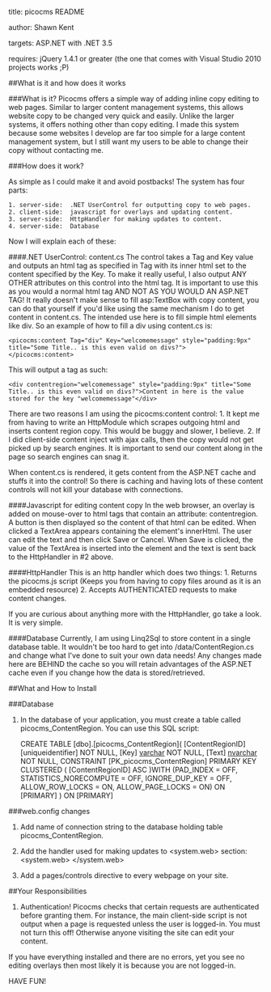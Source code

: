 ﻿title:  picocms README

author:  Shawn Kent

targets:  ASP.NET with .NET 3.5

requires:  jQuery 1.4.1 or greater (the one that comes with Visual Studio 2010 projects works ;P)


##What is it and how does it works

###What is it?
Picocms offers a simple way of adding inline copy editing to web pages.  Similar to larger content management systems, this allows website copy to be changed very quick and easily.  Unlike the
larger systems, it offers nothing other than copy editing.  I made this system because some websites I develop are far too simple for a large content management system, but I still want my users to
be able to change their copy without contacting me.


###How does it work?

As simple as I could make it and avoid postbacks!  The system has four parts:

	1. server-side:  .NET UserControl for outputting copy to web pages.
	2. client-side:  javascript for overlays and updating content.
	3. server-side:  HttpHandler for making updates to content.
	4. server-side:  Database

Now I will explain each of these:

####.NET UserControl: content.cs
The control takes a Tag and Key value and outputs an html tag as specified in Tag with its inner html set to the content specified by the Key.  To make it really useful,
I also output ANY OTHER attributes on this control into the html tag.  It is important to use this as you would a normal html tag AND NOT AS YOU WOULD AN ASP.NET TAG!
It really doesn't make sense to fill asp:TextBox with copy content, you can do that yourself if you'd like using the same mechanism I do to get content in content.cs.
The intended use here is to fill simple html elements like div.  So an example of how to fill a div using content.cs is:

	<picocms:content Tag="div" Key="welcomemessage" style="padding:9px" title="Some Title.. is this even valid on divs?">
	</picocms:content>

This will output a tag as such:

	<div contentregion="welcomemessage" style="padding:9px" title="Some Title.. is this even valid on divs?">Content in here is the value stored for the key "welcomemessage"</div>

There are two reasons I am using the picocms:content control:
	1.  It kept me from having to write an HttpModule which scrapes outgoing html and inserts content region copy.  This would be buggy and slower, I believe.
	2.  If I did client-side content inject with ajax calls, then the copy would not get picked up by search engines.  It is important to send our content along in the page so search engines can snag it.

When content.cs is rendered, it gets content from the ASP.NET cache and stuffs it into the control!  So there is caching and having lots of these content controls will not kill your database with connections.


####Javascript for editing content copy
In the web browser, an overlay is added on mouse-over to html tags that contain an attribute: contentregion.  A button is then displayed
so the content of that html can be edited.  When clicked a TextArea appears containing the element's innerHtml.  The user can edit the text
and then click Save or Cancel.  When Save is clicked, the value of the TextArea is inserted into the element and the text is sent back
to the HttpHandler in #2 above.


####HttpHandler
This is an http handler which does two things:
	1.  Returns the picocms.js script (Keeps you from having to copy files around as it is an embedded resource)
	2.  Accepts AUTHENTICATED requests to make content changes.

If you are curious about anything more with the HttpHandler, go take a look.  It is very simple.


####Database
Currently, I am using Linq2Sql to store content in a single database table.  It wouldn't be too hard to get into /data/ContentRegion.cs and change what I've done to suit your own data needs!  Any changes made here are BEHIND the cache so you will retain advantages of the ASP.NET cache even if you change how the data is stored/retrieved.



##What and How to Install

###Database

1.  In the database of your application, you must create a table called picocms_ContentRegion.  You can use this SQL script:

	CREATE TABLE [dbo].[picocms_ContentRegion](
		[ContentRegionID] [uniqueidentifier] NOT NULL,
		[Key] [varchar](100) NOT NULL,
		[Text] [nvarchar](max) NOT NULL,
	CONSTRAINT [PK_picocms_ContentRegion] PRIMARY KEY CLUSTERED 
	(
		[ContentRegionID] ASC
	)WITH (PAD_INDEX  = OFF, STATISTICS_NORECOMPUTE  = OFF, IGNORE_DUP_KEY = OFF, ALLOW_ROW_LOCKS  = ON, ALLOW_PAGE_LOCKS  = ON) ON [PRIMARY]
	) ON [PRIMARY]

###web.config changes

1.  Add name of connection string to the database holding table picocms_ContentRegion.
  <appSettings>
    <add key="picocms.ConnectionString" value="The name of your connection string or a connection string itself"/>
  </appSettings>

2.  Add the handler used for making updates to <system.web><httpHandlers> section:
	<system.web>
		<httpHandlers>
			<add verb="POST" path="picocms.ashx" type="picocms.web.ContentHandler, picocms" />
		</httpHandlers>
	</system.web>

3.  Add a pages/controls directive to every webpage on your site.
	<pages>
		<controls>
			<add tagPrefix="pico" namespace="picocms.web" assembly="picocms" />
		</controls>
	</pages>

##Your Responsibilities


1.  Authentication!  Picocms checks that certain requests are authenticated before granting them.  For instance, the 
main client-side script is not output when a page is requested unless the user is logged-in.  You must not turn this off!  Otherwise
anyone visiting the site can edit your content.

If you have everything installed and there are no errors, yet you see no editing overlays then most likely it is because you
are not logged-in.




HAVE FUN!